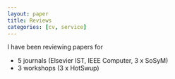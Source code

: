 ```yaml
---
layout: paper
title: Reviews
categories: [cv, service]
---
```


I have been reviewing papers for

- 5 journals (Elsevier IST, IEEE Computer, 3 x SoSyM)
- 3 workshops (3 x HotSwup)